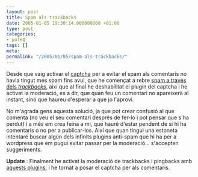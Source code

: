 ```yaml
---
layout: post
title: Spam als trackbacks
date: 2005-01-05 19:30:14.000000000 +01:00
type: post
categories:
- pofHQ
tags: []
meta:
permalink: "/2005/01/05/spam-als-trackbacks/"
---
```

Desde que vaig activar el [captcha](/blog/2004/12/23/139/) per a evitar el spam als comentaris no havia tingut més spam fins avui, que he començat a rebre [spam a través dels _trackbacks_](http://photomatt.net/2005/01/05/trackback-spam), així que al final he deshabilitat el plugin del captcha i he activat la moderació, es a dir, que quan feu un comentari no apareixerà al instant, sinó que haureu d'esperar a que jo l'aprovi.

No m'agrada gens aquesta solució, ja que pot crear confusió al que comenta (no veu el seu comentari després de fer-lo i pot pensar que s'ha perdut) i a més em crea feina a mi, que hauré d'estar pendent de si hi ha comentaris o no per a publicar-los. Així que quan tingui una estoneta intentaré buscar algún dels infinits plugins anti-spam que hi ha per a wordpress que em pugui evitar passar per la moderació... s'accepten suggeriments.

**Update** : Finalment he activat la moderació de trackbacks i pingbacks amb [aquests plugins](http://mtdewvirus.com/archives/2005/01/06/wordpress-plugins-trackback-and-pingback-moderation/), i he tornat a posar el captcha per als comentaris.

